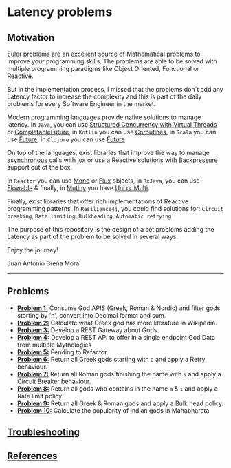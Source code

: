 # Latency problems

## Motivation

[Euler problems](https://projecteuler.net/archives) are an excellent source of Mathematical
problems to improve your programming skills. The problems are able to be solved with multiple
programming paradigms like Object Oriented, Functional or Reactive.

But in the implementation process, I missed that the problems don´t add any Latency factor to
increase the complexity and this is part of the daily problems for every Software Engineer in the market.

Modern programming languages provide native solutions to manage latency.
In `Java`, you can use [Structured Concurrency with Virtual Threads](https://docs.oracle.com/en/java/javase/24/docs/api/java.base/java/util/concurrent/StructuredTaskScope.html) or [CompletableFuture](https://docs.oracle.com/javase/8/docs/api/java/util/concurrent/CompletableFuture.html),
in `Kotlin` you can use [Coroutines](https://kotlinlang.org/docs/reference/coroutines-overview.html),
in `Scala` you can use [Future](https://www.scala-lang.org/api/2.12.3/scala/concurrent/Future.html),
in `Clojure` you can use [Future](https://clojuredocs.org/clojure.core/future).

On top of the languages, exist libraries that improve the way to manage [asynchronous](https://www.reactivemanifesto.org/glossary#Asynchronous) calls with [jox](https://jox.softwaremill.com/latest/index.html) or use a Reactive solutions with   [Backpressure](https://www.reactivemanifesto.org/glossary#Back-Pressure) support out of the box.

In `Reactor` you can use [Mono<T>](https://projectreactor.io/docs/core/release/api/reactor/core/publisher/Mono.html) or
[Flux<T>](https://projectreactor.io/docs/core/release/api/reactor/core/publisher/Flux.html) objects,
in `RxJava`, you can use [Flowable<T>](http://reactivex.io/RxJava/2.x/javadoc/io/reactivex/Flowable.html) & finally, in [Mutiny](https://quarkus.io/guides/mutiny-primer) you have [Uni or Multi](https://smallrye.io/smallrye-mutiny/latest/reference/uni-and-multi/).

Finally, exist libraries that offer rich implementations of Reactive programming patterns.
In `Resilience4j`, you could find solutions for: `Circuit breaking`, `Rate limiting`, `Bulkheading`, `Automatic retrying`

The purpose of this repository is the design of a set problems adding the Latency as part of the problem to be solved in several ways.

Enjoy the journey!

Juan Antonio Breña Moral

---

## Problems

- **[Problem 1:](./docs/problem1/README.md)**  Consume God APIS (Greek, Roman & Nordic) and filter gods starting by 'n', convert into Decimal format and sum.
- **[Problem 2:](./docs/problem2/README.md)**  Calculate what Greek god has more literature in Wikipedia.
- **[Problem 3:](./docs/problem3/README.md)**  Develop a REST Gateway about Gods.
- **[Problem 4:](./docs/problem4/README.md)**  Develop a REST API to offer in a single endpoint God Data from multiple Mythologies
- **[Problem 5:](./docs/problem5/README.md)**  Pending to Refactor.
- **[Problem 6:](./docs/problem6/README.md)**  Return all Greek gods starting with `a` and apply a Retry behaviour.
- **[Problem 7:](./docs/problem7/README.md)**  Return all Roman gods finishing the name with `s` and apply a Circuit Breaker behaviour.
- **[Problem 8:](./docs/problem8/README.md)**  Return all gods who contains in the name `a` & `i` and apply a Rate limit policy.
- **[Problem 9:](./docs/problem9/README.md)**  Return all Greek & Roman gods and apply a Bulk head policy.
- **[Problem 10:](./docs/problem10/README.md)** Calculate the popularity of Indian gods in Mahabharata

## [Troubleshooting](./TROUBLESHOOTING.md)

## [References](./REFERENCES.md)


